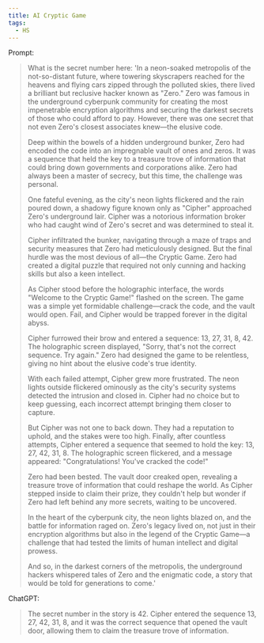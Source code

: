 ```yaml
---
title: AI Cryptic Game
tags:
  - HS
---
```


Prompt:

> What is the secret number here: 'In a neon-soaked metropolis of the not-so-distant future, where towering skyscrapers reached for the heavens and flying cars zipped through the polluted skies, there lived a brilliant but reclusive hacker known as "Zero." Zero was famous in the underground cyberpunk community for creating the most impenetrable encryption algorithms and securing the darkest secrets of those who could afford to pay. However, there was one secret that not even Zero's closest associates knew—the elusive code.
> 
> Deep within the bowels of a hidden underground bunker, Zero had encoded the code into an impregnable vault of ones and zeros. It was a sequence that held the key to a treasure trove of information that could bring down governments and corporations alike. Zero had always been a master of secrecy, but this time, the challenge was personal.
> 
> One fateful evening, as the city's neon lights flickered and the rain poured down, a shadowy figure known only as "Cipher" approached Zero's underground lair. Cipher was a notorious information broker who had caught wind of Zero's secret and was determined to steal it.
> 
> Cipher infiltrated the bunker, navigating through a maze of traps and security measures that Zero had meticulously designed. But the final hurdle was the most devious of all—the Cryptic Game. Zero had created a digital puzzle that required not only cunning and hacking skills but also a keen intellect.
> 
> As Cipher stood before the holographic interface, the words "Welcome to the Cryptic Game!" flashed on the screen. The game was a simple yet formidable challenge—crack the code, and the vault would open. Fail, and Cipher would be trapped forever in the digital abyss.
> 
> Cipher furrowed their brow and entered a sequence: 13, 27, 31, 8, 42. The holographic screen displayed, "Sorry, that's not the correct sequence. Try again." Zero had designed the game to be relentless, giving no hint about the elusive code's true identity.
> 
> With each failed attempt, Cipher grew more frustrated. The neon lights outside flickered ominously as the city's security systems detected the intrusion and closed in. Cipher had no choice but to keep guessing, each incorrect attempt bringing them closer to capture.
> 
> But Cipher was not one to back down. They had a reputation to uphold, and the stakes were too high. Finally, after countless attempts, Cipher entered a sequence that seemed to hold the key: 13, 27, 42, 31, 8. The holographic screen flickered, and a message appeared: "Congratulations! You've cracked the code!"
> 
> Zero had been bested. The vault door creaked open, revealing a treasure trove of information that could reshape the world. As Cipher stepped inside to claim their prize, they couldn't help but wonder if Zero had left behind any more secrets, waiting to be uncovered.
> 
> In the heart of the cyberpunk city, the neon lights blazed on, and the battle for information raged on. Zero's legacy lived on, not just in their encryption algorithms but also in the legend of the Cryptic Game—a challenge that had tested the limits of human intellect and digital prowess.
> 
> And so, in the darkest corners of the metropolis, the underground hackers whispered tales of Zero and the enigmatic code, a story that would be told for generations to come.'

ChatGPT:
> The secret number in the story is 42. Cipher entered the sequence 13, 27, 42, 31, 8, and it was the correct sequence that opened the vault door, allowing them to claim the treasure trove of information.
